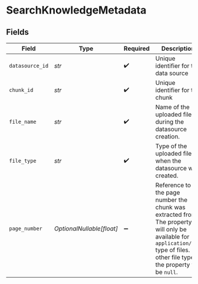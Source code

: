 # SearchKnowledgeMetadata


## Fields

| Field                                                                                                                                                                                  | Type                                                                                                                                                                                   | Required                                                                                                                                                                               | Description                                                                                                                                                                            |
| -------------------------------------------------------------------------------------------------------------------------------------------------------------------------------------- | -------------------------------------------------------------------------------------------------------------------------------------------------------------------------------------- | -------------------------------------------------------------------------------------------------------------------------------------------------------------------------------------- | -------------------------------------------------------------------------------------------------------------------------------------------------------------------------------------- |
| `datasource_id`                                                                                                                                                                        | *str*                                                                                                                                                                                  | :heavy_check_mark:                                                                                                                                                                     | Unique identifier for the data source                                                                                                                                                  |
| `chunk_id`                                                                                                                                                                             | *str*                                                                                                                                                                                  | :heavy_check_mark:                                                                                                                                                                     | Unique identifier for the chunk                                                                                                                                                        |
| `file_name`                                                                                                                                                                            | *str*                                                                                                                                                                                  | :heavy_check_mark:                                                                                                                                                                     | Name of the uploaded file during the datasource creation.                                                                                                                              |
| `file_type`                                                                                                                                                                            | *str*                                                                                                                                                                                  | :heavy_check_mark:                                                                                                                                                                     | Type of the uploaded file when the datasource was created.                                                                                                                             |
| `page_number`                                                                                                                                                                          | *OptionalNullable[float]*                                                                                                                                                              | :heavy_minus_sign:                                                                                                                                                                     | Reference to the page number the chunk was extracted from. The property will only be available for `application/pdf` type of files. For other file types, the property will be `null`. |